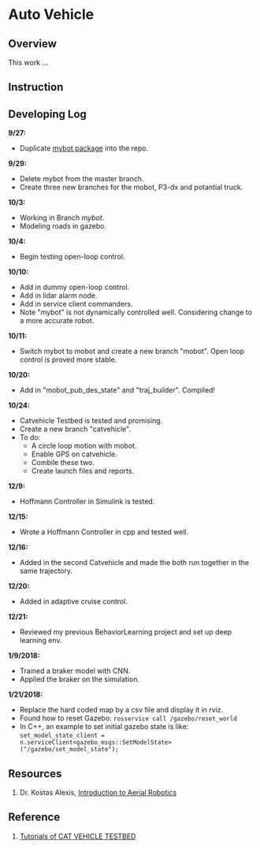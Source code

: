 # Auto Vehicle

## Overview

This work ...

## Instruction

## Developing Log

**9/27:**


* Duplicate [mybot package](https://github.com/xpharry/making_my_robot_in_gazebo.git) into the repo.

**9/29:**

* Delete mybot from the master branch.
* Create three new branches for the mobot, P3-dx and potantial truck.

**10/3:**

* Working in Branch *mybot*.
* Modeling roads in gazebo.

**10/4:**

* Begin testing open-loop control.

**10/10:**

* Add in dummy open-loop control.
* Add in lidar alarm node.
* Add in service client commanders.
* Note "mybot" is not dynamically controlled well. Considering change to a more accurate robot.

**10/11:**

* Switch mybot to mobot and create a new branch "mobot". Open loop control is proved more stable.

**10/20:**

* Add in "mobot_pub_des_state" and "traj_builder". Compiled!

**10/24:**

* Catvehicle Testbed is tested and promising.
* Create a new branch "catvehicle".
* To do:
  * A circle loop motion with mobot.
  * Enable GPS on catvehicle.
  * Combile these two.
  * Create launch files and reports.
  
**12/9:**
* Hoffmann Controller in Simulink is tested.

**12/15:**
* Wrote a Hoffmann Controller in cpp and tested well.

**12/16:**
* Added in the second Catvehicle and made the both run together in the same trajectory.

**12/20:**
* Added in adaptive cruise control.

**12/21:**
* Reviewed my previous BehaviorLearning project and set up deep learning env.

**1/9/2018:**
* Trained a braker model with CNN.
* Applied the braker on the simulation.

**1/21/2018:**
* Replace the hard coded map by a csv file and display it in rviz.
* Found how to reset Gazebo: `rosservice call /gazebo/reset_world`
* In C++, an example to set initial gazebo state is like:
 `set_model_state_client =
	  n.serviceClient<gazebo_msgs::SetModelState>("/gazebo/set_model_state");`

## Resources

1. Dr. Kostas Alexis, [Introduction to Aerial Robotics](http://www.kostasalexis.com/introduction-to-aerial-robotics.html)

## Reference

1. [Tutorials of CAT VEHICLE TESTBED](https://cps-vo.org/node/31792)
